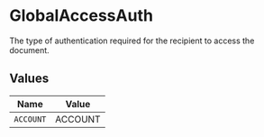 # GlobalAccessAuth

The type of authentication required for the recipient to access the document.


## Values

| Name      | Value     |
| --------- | --------- |
| `ACCOUNT` | ACCOUNT   |